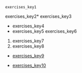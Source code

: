 ```ngMeta
exercises_key1
```
exercises_key2* exercises_key3
* exercises_key4
* exercises_key5
exercises_key6

1. exercises_key7
2. exercises_key8
* [exercises_key9](http://learnenglishteens.britishcouncil.org/skills/listening/intermediate-b1-listening)

* [exercises_key10](http://learnenglishteens.britishcouncil.org/skills/listening/upper-intermediate-b2-listening)
